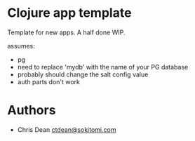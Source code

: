 # Clojure app template

Template for new apps.  A half done WIP.

assumes:

- pg
- need to replace 'mydb' with the name of your PG database
- probably should change the salt config value
- auth parts don't work

# Authors

- Chris Dean <ctdean@sokitomi.com>
